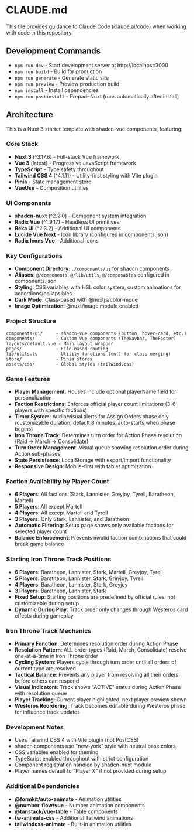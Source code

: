 # CLAUDE.md

This file provides guidance to Claude Code (claude.ai/code) when working with code in this repository.

## Development Commands

- `npm run dev` - Start development server at http://localhost:3000
- `npm run build` - Build for production
- `npm run generate` - Generate static site
- `npm run preview` - Preview production build
- `npm install` - Install dependencies
- `npm run postinstall` - Prepare Nuxt (runs automatically after install)

## Architecture

This is a Nuxt 3 starter template with shadcn-vue components, featuring:

### Core Stack
- **Nuxt 3** (^3.17.6) - Full-stack Vue framework
- **Vue 3** (latest) - Progressive JavaScript framework  
- **TypeScript** - Type safety throughout
- **Tailwind CSS 4** (^4.1.11) - Utility-first styling with Vite plugin
- **Pinia** - State management store
- **VueUse** - Composition utilities

### UI Components
- **shadcn-nuxt** (^2.2.0) - Component system integration
- **Radix Vue** (^1.9.17) - Headless UI primitives
- **Reka UI** (^2.3.2) - Additional UI components
- **Lucide Vue Next** - Icon library (configured in components.json)
- **Radix Icons Vue** - Additional icons

### Key Configurations
- **Component Directory**: `./components/ui` for shadcn components
- **Aliases**: `@/components`, `@/lib/utils`, `@/composables` configured in components.json
- **Styling**: CSS variables with HSL color system, custom animations for accordions/collapsibles
- **Dark Mode**: Class-based with @nuxtjs/color-mode
- **Image Optimization**: @nuxt/image module enabled

### Project Structure
```
components/ui/     - shadcn-vue components (button, hover-card, etc.)
components/        - Custom Vue components (TheNavbar, TheFooter)
layouts/default.vue - Main layout wrapper
pages/             - File-based routing
lib/utils.ts       - Utility functions (cn() for class merging)
store/             - Pinia stores
assets/css/        - Global styles (tailwind.css)
```

### Game Features
- **Player Management**: Houses include optional playerName field for personalization
- **Faction Restrictions**: Enforces official player count limitations (3-6 players with specific factions)
- **Timer System**: Audio/visual alerts for Assign Orders phase only (customizable duration, default 8 minutes, auto-starts when phase begins)
- **Iron Throne Track**: Determines turn order for Action Phase resolution (Raid → March → Consolidate)
- **Turn Order Management**: Visual queue showing resolution order during Action sub-phases
- **State Persistence**: LocalStorage with export/import functionality
- **Responsive Design**: Mobile-first with tablet optimization

### Faction Availability by Player Count
- **6 Players**: All factions (Stark, Lannister, Greyjoy, Tyrell, Baratheon, Martell)
- **5 Players**: All except Martell
- **4 Players**: All except Martell and Tyrell  
- **3 Players**: Only Stark, Lannister, and Baratheon
- **Automatic Filtering**: Setup page shows only available factions for selected player count
- **Balance Enforcement**: Prevents invalid faction combinations that could break game balance

### Starting Iron Throne Track Positions
- **6 Players**: Baratheon, Lannister, Stark, Martell, Greyjoy, Tyrell
- **5 Players**: Baratheon, Lannister, Stark, Greyjoy, Tyrell
- **4 Players**: Baratheon, Lannister, Stark, Greyjoy
- **3 Players**: Baratheon, Lannister, Stark
- **Fixed Setup**: Starting positions are predefined by official rules, not customizable during setup
- **Dynamic During Play**: Track order only changes through Westeros card effects during gameplay

### Iron Throne Track Mechanics
- **Primary Function**: Determines resolution order during Action Phase
- **Resolution Pattern**: ALL order types (Raid, March, Consolidate) resolve one-at-a-time in Iron Throne order
- **Cycling System**: Players cycle through turn order until all orders of current type are resolved
- **Tactical Balance**: Prevents any player from resolving all their orders before others can respond
- **Visual Indicators**: Track shows "ACTIVE" status during Action Phase with resolution queue
- **Player Tracking**: Current player highlighted, next player preview shown
- **Westeros Reordering**: Track becomes editable during Westeros phase for influence track updates

### Development Notes
- Uses Tailwind CSS 4 with Vite plugin (not PostCSS)
- shadcn components use "new-york" style with neutral base colors
- CSS variables enabled for theming
- TypeScript enabled throughout with strict configuration
- Component registration handled by shadcn-nuxt module
- Player names default to "Player X" if not provided during setup

### Additional Dependencies
- **@formkit/auto-animate** - Animation utilities
- **@number-flow/vue** - Number animation components
- **@tanstack/vue-table** - Table components
- **tw-animate-css** - Additional Tailwind animations
- **tailwindcss-animate** - Built-in animation utilities